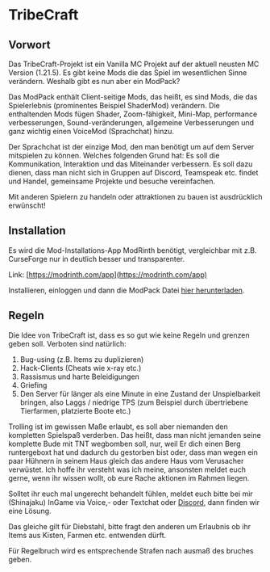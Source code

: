 # TribeCraft

## Vorwort

Das TribeCraft-Projekt ist ein Vanilla MC Projekt auf der aktuell neusten MC Version (1.21.5).
Es gibt keine Mods die das Spiel im wesentlichen Sinne verändern.
Weshalb gibt es nun aber ein ModPack?

Das ModPack enthält Client-seitige Mods, das heißt, es sind Mods, die das Spielerlebnis (prominentes Beispiel ShaderMod) verändern. Die enthaltenden Mods fügen Shader, Zoom-fähigkeit, Mini-Map, performance verbesserungen, Sound-veränderungen, allgemeine Verbesserungen und ganz wichtig einen VoiceMod (Sprachchat) hinzu.

Der Sprachchat ist der einzige Mod, den man benötigt um auf dem Server mitspielen zu können. Welches folgenden Grund hat: Es soll die Kommunikation, Interaktion und das Miteinander verbessern. Es soll dazu dienen, dass man nicht sich in Gruppen auf Discord, Teamspeak etc. findet und Handel, gemeinsame Projekte und besuche vereinfachen.

Mit anderen Spielern zu handeln oder attraktionen zu bauen ist ausdrücklich erwünscht!

## Installation

Es wird die Mod-Installations-App ModRinth benötigt, vergleichbar mit z.B. CurseForge nur in deutlich besser und transparenter.

Link: [https://modrinth.com/app](https://modrinth.com/app)

Installieren, einloggen und dann die ModPack Datei [hier herunterladen](https://github.com/Timwun/TribeCraft/raw/refs/heads/main/TribeCraft%201.0.1.mrpack).

## Regeln

Die Idee von TribeCraft ist, dass es so gut wie keine Regeln und grenzen geben soll. 
Verboten sind natürlich: 
1. Bug-using (z.B. Items zu duplizieren)
2. Hack-Clients (Cheats wie x-ray etc.)
3. Rassismus und harte Beleidigungen
4. Griefing
5. Den Server für länger als eine Minute in eine Zustand der Unspielbarkeit bringen, also Laggs / niedrige TPS (zum Beispiel durch übertriebene Tierfarmen, platzierte Boote etc.)

Trolling ist im gewissen Maße erlaubt, es soll aber niemanden den kompletten Spielspaß verderben.
Das heißt, dass man nicht jemanden seine komplette Bude mit TNT wegbomben soll, nur, weil Er dich einen Berg runtergeboxt hat und dadurch du gestorben bist oder, dass man wegen ein paar Hühnern in seinem Haus gleich das andere Haus vom Verusacher verwüstet. Ich hoffe ihr versteht was ich meine, ansonsten meldet euch gerne, wenn ihr wissen wollt, ob eure Rache aktionen im Rahmen liegen.

Solltet ihr euch mal ungerecht behandelt fühlen, meldet euch bitte bei mir (Shinajaku) InGame via Voice,- oder Textchat oder [Discord](https://discord.gg/dMyGMfrU), dann finden wir eine Lösung.

Das gleiche gilt für Diebstahl, bitte fragt den anderen um Erlaubnis ob ihr Items aus Kisten, Farmen etc. entwenden dürft. 

Für Regelbruch wird es entsprechende Strafen nach ausmaß des bruches geben.
